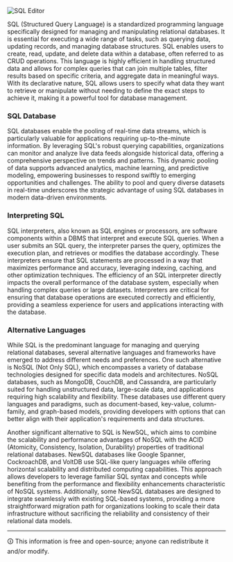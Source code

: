 ![SQL Editor](https://github.com/sourceduty/SQL/assets/123030236/5a4a1b22-fb66-4c7f-9c14-3aa62c1998d0)

SQL (Structured Query Language) is a standardized programming language specifically designed for managing and manipulating relational databases. It is essential for executing a wide range of tasks, such as querying data, updating records, and managing database structures. SQL enables users to create, read, update, and delete data within a database, often referred to as CRUD operations. This language is highly efficient in handling structured data and allows for complex queries that can join multiple tables, filter results based on specific criteria, and aggregate data in meaningful ways. With its declarative nature, SQL allows users to specify what data they want to retrieve or manipulate without needing to define the exact steps to achieve it, making it a powerful tool for database management.

### SQL Database

SQL databases enable the pooling of real-time data streams, which is particularly valuable for applications requiring up-to-the-minute information. By leveraging SQL's robust querying capabilities, organizations can monitor and analyze live data feeds alongside historical data, offering a comprehensive perspective on trends and patterns. This dynamic pooling of data supports advanced analytics, machine learning, and predictive modeling, empowering businesses to respond swiftly to emerging opportunities and challenges. The ability to pool and query diverse datasets in real-time underscores the strategic advantage of using SQL databases in modern data-driven environments.

### Interpreting SQL

SQL interpreters, also known as SQL engines or processors, are software components within a DBMS that interpret and execute SQL queries. When a user submits an SQL query, the interpreter parses the query, optimizes the execution plan, and retrieves or modifies the database accordingly. These interpreters ensure that SQL statements are processed in a way that maximizes performance and accuracy, leveraging indexing, caching, and other optimization techniques. The efficiency of an SQL interpreter directly impacts the overall performance of the database system, especially when handling complex queries or large datasets. Interpreters are critical for ensuring that database operations are executed correctly and efficiently, providing a seamless experience for users and applications interacting with the database.

### Alternative Languages

While SQL is the predominant language for managing and querying relational databases, several alternative languages and frameworks have emerged to address different needs and preferences. One such alternative is NoSQL (Not Only SQL), which encompasses a variety of database technologies designed for specific data models and architectures. NoSQL databases, such as MongoDB, CouchDB, and Cassandra, are particularly suited for handling unstructured data, large-scale data, and applications requiring high scalability and flexibility. These databases use different query languages and paradigms, such as document-based, key-value, column-family, and graph-based models, providing developers with options that can better align with their application's requirements and data structures.

Another significant alternative to SQL is NewSQL, which aims to combine the scalability and performance advantages of NoSQL with the ACID (Atomicity, Consistency, Isolation, Durability) properties of traditional relational databases. NewSQL databases like Google Spanner, CockroachDB, and VoltDB use SQL-like query languages while offering horizontal scalability and distributed computing capabilities. This approach allows developers to leverage familiar SQL syntax and concepts while benefiting from the performance and flexibility enhancements characteristic of NoSQL systems. Additionally, some NewSQL databases are designed to integrate seamlessly with existing SQL-based systems, providing a more straightforward migration path for organizations looking to scale their data infrastructure without sacrificing the reliability and consistency of their relational data models.

***
🛈 This information is free and open-source; anyone can redistribute it and/or modify.

